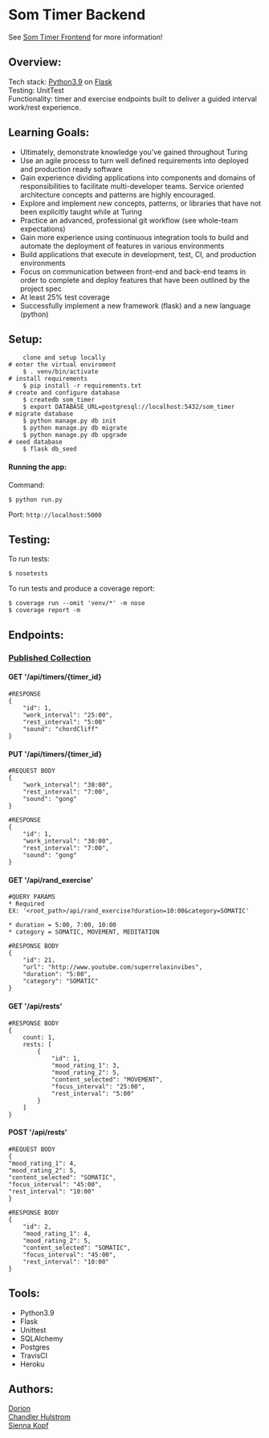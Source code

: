 # Som Timer Backend

See [Som Timer Frontend](https://github.com/SOM-Timer/som_timer_fe) for more information!

## Overview:
Tech stack: [Python3.9](https://www.python.org/downloads/) on [Flask](https://flask.palletsprojects.com/en/1.1.x/installation/)</br>
Testing: UnitTest </br>
Functionality: timer and exercise endpoints built to deliver a guided interval work/rest experience.  </br>

## Learning Goals:
- Ultimately, demonstrate knowledge you’ve gained throughout Turing
- Use an agile process to turn well defined requirements into deployed and production ready software
- Gain experience dividing applications into components and domains of responsibilities to facilitate multi-developer teams. Service oriented architecture concepts and patterns are highly encouraged.
- Explore and implement new concepts, patterns, or libraries that have not been explicitly taught while at Turing
- Practice an advanced, professional git workflow (see whole-team expectations)
- Gain more experience using continuous integration tools to build and automate the deployment of features in various environments
- Build applications that execute in development, test, CI, and production environments
- Focus on communication between front-end and back-end teams in order to complete and deploy features that have been outlined by the project spec
- At least 25% test coverage
- Successfully implement a new framework (flask) and a new language (python)

## Setup:
```
    clone and setup locally
# enter the virtual enviroment
    $ . venv/bin/activate
# install requirements
    $ pip install -r requirements.txt
# create and configure database
    $ createdb som_timer
    $ export DATABASE_URL=postgresql://localhost:5432/som_timer
# migrate database
    $ python manage.py db init
    $ python manage.py db migrate
    $ python manage.py db upgrade
# seed database
    $ flask db_seed
```

#### Running the app:
Command:
```
$ python run.py
```
Port: `http://localhost:5000` </br>

## Testing:
To run tests:
```
$ nosetests
```
To run tests and produce a coverage report:
```
$ coverage run --omit 'venv/*' -m nose
$ coverage report -m
```

## Endpoints:
### [Published Collection](https://www.postman.com/collections/b46b141361f71503a2dc)

#### GET  '/api/timers/{timer_id}

```
#RESPONSE
{
    "id": 1,
    "work_interval": "25:00",
    "rest_interval": "5:00"
    "sound": "chordCliff"
}
```

#### PUT  '/api/timers/{timer_id}

```
#REQUEST BODY
{
    "work_interval": "30:00",
    "rest_interval": "7:00",
    "sound": "gong"
}

#RESPONSE
{
    "id": 1,
    "work_interval": "30:00",
    "rest_interval": "7:00",
    "sound": "gong"
}
```

#### GET  '/api/rand_exercise'

```
#QUERY PARAMS
* Required
EX: '<root_path>/api/rand_exercise?duration=10:00&category=SOMATIC'

* duration = 5:00, 7:00, 10:00
* category = SOMATIC, MOVEMENT, MEDITATION

#RESPONSE BODY
{
    "id": 21,
    "url": "http://www.youtube.com/superrelaxinvibes",
    "duration": "5:00",
    "category": "SOMATIC"
}
```

#### GET '/api/rests'

```
#RESPONSE BODY
{
    count: 1,
    rests: [
        {
            "id": 1,
            "mood_rating_1": 3,
            "mood_rating_2": 5,
            "content_selected": "MOVEMENT",
            "focus_interval": "25:00",
            "rest_interval": "5:00"
        }
    ]
}
```

#### POST  '/api/rests'

```
#REQUEST BODY
{
"mood_rating_1": 4,
"mood_rating_2": 5,
"content_selected": "SOMATIC",
"focus_interval": "45:00",
"rest_interval": "10:00"
}

#RESPONSE BODY
{
    "id": 2,
    "mood_rating_1": 4,
    "mood_rating_2": 5,
    "content_selected": "SOMATIC",
    "focus_interval": "45:00",
    "rest_interval": "10:00"
}
```

## Tools:
- Python3.9
- Flask
- Unittest
- SQLAlchemy
- Postgres
- TravisCI
- Heroku

## Authors:
[Dorion](https://github.com/sciencefixion) </br>
[Chandler Hulstrom](https://github.com/Chulstro) </br>
[Sienna Kopf](https://github.com/sienna-kopf)
